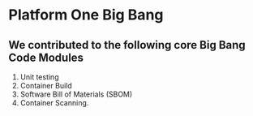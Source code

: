 # Platform One Big Bang
 
## We contributed to the following core Big Bang Code Modules
 
1. Unit testing  
2. Container Build 
3. Software Bill of Materials (SBOM) 
4. Container Scanning. 
